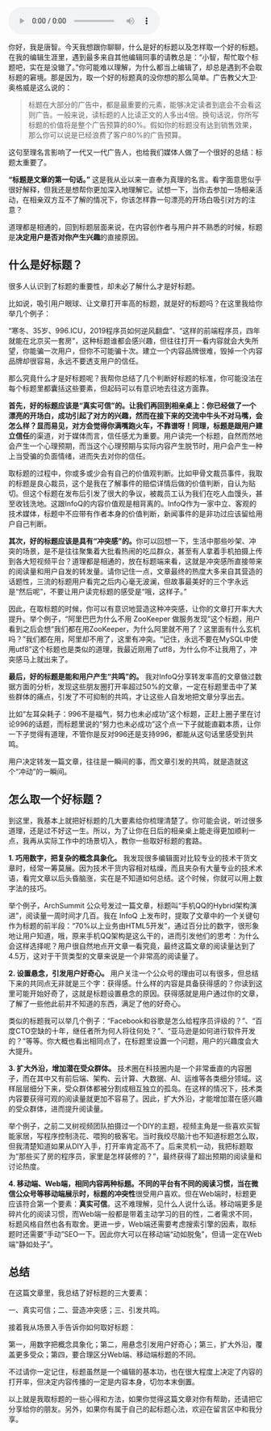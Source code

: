 <audio title="04 _ 如何取一个好的文章标题？" src="https://static001.geekbang.org/resource/audio/ff/5f/ffd5e49050c78b784a14e989cc0f855f.mp3" controls="controls"></audio> 
<p>你好，我是唐智。今天我想跟你聊聊，什么是好的标题以及怎样取一个好的标题。在我的编辑生涯里，遇到最多来自其他编辑同事的请教总是：“小智，帮忙取个标题吧，实在是没辙了。”你可能难以理解，为什么都当上编辑了，却总是遇到不会取标题的窘境。那是因为，取一个好的标题真的没你想的那么简单。广告教父大卫·奥格威是这么说的：</p><blockquote>
<p>标题在大部分的广告中，都是最重要的元素，能够决定读者到底会不会看这则广告。一般来说，读标题的人比读正文的人多出4倍。换句话说，你所写标题的价值将是整个广告预算的80%。假如你的标题没有达到销售效果，那么你可以说是已经浪费了客户80%的广告预算。</p>
</blockquote><p>这句至理名言影响了一代又一代广告人，也给我们媒体人做了一个很好的总结：标题太重要了。</p><p><strong>“标题是文章的第一句话。”</strong> 这是我从业以来一直奉为真理的名言。看字面意思似乎很好解释，但我还是想帮你更加深入地理解它。试想一下，当你去参加一场相亲活动，在相亲双方互不了解的情况下，你该怎样靠一句漂亮的开场白吸引对方的注意？</p><p>道理都是相通的，回到标题层面来说，在内容创作者与用户并不熟悉的时候，标题是<strong>决定用户是否对你产生兴趣</strong>的直接原因。</p><h2>什么是好标题？</h2><p>很多人认识到了标题的重要性，却未必了解什么才是好标题。</p><!-- [[[read_end]]] --><p>比如说，吸引用户眼球、让文章打开率高的标题，就是好的标题吗？在这里我给你举几个例子：</p><p>“寒冬、35岁、996.ICU，2019程序员如何逆风翻盘”、“这样的前端程序员，四年就能在北京买一套房”，这种标题谁都会感兴趣，但往往打开一看内容就会大失所望，你能骗一次用户，但你不可能骗十次。建立一个内容品牌很难，毁掉一个内容品牌却很容易，永远不要透支用户的信任。</p><p>那么究竟什么才是好标题呢？我帮你总结了几个判断好标题的标准，你可能没法在每个标题里都囊括这些要素，但起码可以有意识地去往这方面靠。</p><p><strong>首先，好的标题应该是“真实可信”的。<strong>让我们再回到相亲桌上：你已经做了一个漂亮的开场白，成功引起了对方的兴趣，然而在接下来的交流中牛头不对马嘴，会怎么样？显而易见，对方会觉得你满嘴跑火车，不靠谱呀！同理，标题是跟用户</strong>建立信任</strong>的渠道，对于媒体而言，信任感尤为重要。用户读完一个标题，自然而然地会产生一个心理预期，而当这个心理预期与实际内容产生脱节时，用户会产生一种上当受骗的负面情绪，进而失去对你的信任。</p><p>取标题的过程中，你或多或少会有自己的价值观判断。比如甲骨文裁员事件，我取的标题是良心裁员，这个是我在了解事件的赔偿详情后做的价值判断，自认为贴切。但这个标题在发布后引发了很大的争议，被裁员工认为我们在吃人血馒头，甚至收钱洗地。这跟InfoQ的内容价值观是相背离的。InfoQ作为一家中立、客观的技术媒体，标题中不应带有作者本身的价值判断，新闻事件的是非功过应该留给用户自己判断。</p><p><strong>其次，好的标题应该是具有“冲突感”的。</strong>你可以回想一下，生活中那些吵架、冲突的场景，是不是往往聚集着大批看热闹的吃瓜群众，甚至有人拿着手机拍摄上传到各大短视频平台？道理都是相通的，放在标题端来看，这就是冲突感所直接带来的阅读量和用户自发的转发量。请你记住一点，文章最终的热度大多来自其营造的话题性，三流的标题用户看完之后内心毫无波澜，但故事最美好的三个字永远是“然后呢”，不要让用户读完标题的感受是“哦，这样子。”</p><p>因此，在取标题的时候，你可以有意识地营造这种冲突感，让你的文章打开率大大提升。举个例子，“阿里巴巴为什么不用 ZooKeeper 做服务发现”这个标题，用户看到之后会想“我们都在用ZooKeeper，为什么阿里就不用了？这里面有什么玄机吗？”我们都在用，阿里却不用了，这里有冲突。“记住，永远不要在MySQL中使用utf8”这个标题也是类似的道理，我最近刚用了utf8，为什么你不让我用了，冲突感马上就出来了。</p><p><strong>最后，好的标题是能和用户产生“共鸣”的。</strong> 我对InfoQ分享转发率高的文章做过数据方面的分析，发现这些朋友圈打开率超过50%的文章，一定在标题里击中了某些群体的痛点，引发了不可抑制的共鸣，才让这些人自发地把文章分享出去。</p><p>比如“左耳朵耗子：996不是福气，努力也未必成功”这个标题，正赶上圈子里在讨论996的话题，而标题里说的“努力也未必成功”这个点一下子就能直戳本质，让你一下子觉得有道理，不管你是反对996还是支持996，都能从这句话里感受到共鸣。</p><p>用户决定转发一篇文章，往往是一瞬间的事，而文章引发的共鸣，就是造就这个“冲动”的一瞬间。</p><h2>怎么取一个好标题？</h2><p>到这里，我基本上就把好标题的几大要素给你梳理清楚了。你可能会说，听过很多道理，还是过不好这一生。所以，为了让你在日后的相亲桌上能走得更加顺利一点，我再从实际工作中的场景切入，教你一些取好标题的套路。</p><p><strong>1. 巧用数字，把复杂的概念具象化。</strong> 我发现很多编辑面对比较专业的技术干货文章时，经常一筹莫展。因为技术干货内容相对枯燥，而且夹杂有大量专业的技术术语，看完文章以后头昏脑涨，实在是不知道如何总结。这个时候，你就可以用上数字法的技巧。</p><p>举个例子，ArchSummit 公众号发过一篇文章，标题叫“手机QQ的Hybrid架构演进”，阅读量一周时间才几百。我在 InfoQ 上发布时，提取了文章中的一个关键句作为标题的前半段：“70%以上业务由HTML5开发”，通过百分比的数字，很形象地让用户知道，哦，原来手机QQ架构是这么干的，进而引发他们的思考：为什么会这样选择呢？用户很自然地点开文章一看究竟，最终这篇文章的阅读量达到了4.5万，这对于干货类型的文章来说是一个非常高的阅读量了。</p><p><strong>2. 设置悬念，引发用户好奇心。</strong> 用户关注一个公众号的理由可以有很多，但总结下来的共同点无非就是三个字：获得感。什么样的内容是具备获得感的？你读到这里可能开始好奇了，这就是标题设置悬念的原因。获得感就是用户通过你的文章，了解了一些他此前并不知道的东西，满足了他的好奇心。</p><p>类似的标题我可以举几个例子：“Facebook和谷歌是怎么给程序员评级的？”、“百度CTO空缺的十年，继任者所为何人将往何处？”、“亚马逊是如何进行软件开发的？”等等。你大概也看出相同点了，在标题里设置一个问题，用户的兴趣度会大大提升。</p><p><strong>3. 扩大外沿，增加潜在受众群体。</strong> 技术圈在科技圈内是一个非常垂直的内容圈子，而在其中又有前后端、架构、云计算、大数据、AI、运维等各类细分领域。这样层层细分下来，受众群体都被分割成相互独立的孤岛。在这样的情况下，技术类内容要获得可观的阅读量就更加不容易了。因此，扩大外沿，才能增加潜在感兴趣的受众群体，进而提升阅读量。</p><p>举个例子，之前二叉树视频团队拍摄过一个DIY的主题，视频主角是一些喜欢买智能家居，写程序控制浇花、喂狗的极客宅。当时我绞尽脑汁也不知道标题怎么取，但我清楚知道如果从DIY入手，打开率肯定高不了。后来灵机一动，我把标题取为“那些买了房的程序员，家里是怎样装修的？”，最终获得了超出预期的阅读量和讨论热度。</p><p><strong>4. 移动端、Web端，相同内容两种标题。<strong>不同的平台有不同的阅读习惯，当在微信公众号等移动端展示时，标题的</strong>冲突性</strong>很受用户喜欢。但在Web端时，标题更应该符合第一个要素：<strong>真实可信</strong>。这不难理解，见什么人说什么话。移动端更多是碎片化的阅读习惯，而Web端一般都是带着主动学习的目的性，二者需求不同，标题风格自然也各有取舍。更进一步，Web端还需要考虑搜索引擎的因素，取标题时还需要“手动”SEO一下。因此你大可以在移动端“动如脱兔”，但请一定在Web端“静如处子”。</p><h2>总结</h2><p>在这篇文章里，我总结了好标题的三大要素：</p><p>一、真实可信；二、营造冲突感；三、引发共鸣。</p><p>接着我从场景入手告诉你如何取好标题：</p><p>第一，用数字把概念具象化；第二，用悬念引发用户好奇心；第三，扩大外沿，覆盖更多受众；第四，要合理区分Web端、移动端标题的不同。</p><p>不过请你一定记住，标题虽然是一个编辑的基本功，也在很大程度上决定了内容的打开率，但决定内容传播的一定是内容本身，切勿本末倒置。</p><p>以上就是我取标题的一些心得和方法，如果你觉得这篇文章对你有帮助，还请把它分享给你的朋友。另外，如果你有属于自己的起标题心法，欢迎在留言区中和我分享。</p><p><img src="https://static001.geekbang.org/resource/image/6d/49/6da17e5854e2b0b6a9d6f456b60eef49.jpg?wh=1110*549" alt=""></p>